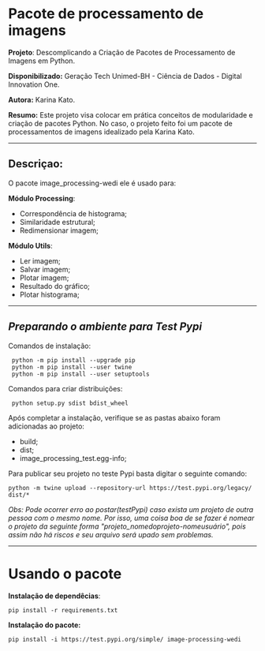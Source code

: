 # Pacote de processamento de imagens

**Projeto**: Descomplicando a Criação de Pacotes de Processamento de Imagens em Python.

**Disponibilizado:** Geração Tech Unimed-BH - Ciência de Dados - Digital Innovation One.

**Autora:** Karina Kato.


**Resumo:** Este projeto visa colocar em prática conceitos de modularidade e criação de pacotes Python. No caso, o projeto feito foi um pacote de processamentos de imagens idealizado pela Karina Kato.

-------------------------
## **Descriçao**:
O pacote image_processing-wedi ele é usado para:

**Módulo Processing**:

* Correspondência de histograma;
* Similaridade estrutural;
* Redimensionar imagem;

**Módulo Utils**:

* Ler imagem;
* Salvar imagem;
* Plotar imagem;
* Resultado do gráfico;
* Plotar histograma;

-----------------------------------------
## *Preparando o ambiente para Test Pypi*

Comandos de instalação:

```
 python -m pip install --upgrade pip
 python -m pip install --user twine
 python -m pip install --user setuptools
```
Comandos para criar distribuições:

````
 python setup.py sdist bdist_wheel
````

 Após completar a instalação, verifique se as pastas abaixo foram adicionadas ao projeto:
  *  build;
  *  dist;
  *  image_processing_test.egg-info;

Para publicar seu projeto no teste Pypi basta digitar o seguinte comando:

````
python -m twine upload --repository-url https://test.pypi.org/legacy/ dist/*

````
*Obs: Pode ocorrer erro ao postar(testPypi) caso exista um projeto de outra pessoa com o mesmo nome. Por isso, uma coisa boa de se fazer é nomear o projeto da seguinte forma "projeto_nomedoprojeto-nomeusuário", pois assim não há riscos e seu arquivo será upado sem problemas.*

------------------------
# Usando o pacote

**Instalação de dependêcias**:
`````
pip install -r requirements.txt
``````
**Instalação do pacote:**
`````
pip install -i https://test.pypi.org/simple/ image-processing-wedi

